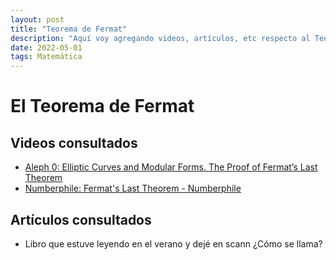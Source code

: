 ```yaml
---
layout: post
title: "Teorema de Fermat"
description: "Aquí voy agregando videos, artículos, etc respecto al Teorema de Fermat"
date: 2022-05-01
tags: Matemática
---
```



# El Teorema de Fermat

## Videos consultados

- [Aleph 0: Elliptic Curves and Modular Forms. The Proof of Fermat’s Last Theorem](https://www.youtube.com/watch?v=grzFM5XciAY)
- [Numberphile: Fermat's Last Theorem - Numberphile](https://www.youtube.com/watch?v=qiNcEguuFSA)

## Artículos consultados

- Libro que estuve leyendo en el verano y dejé en scann ¿Cómo se llama?
